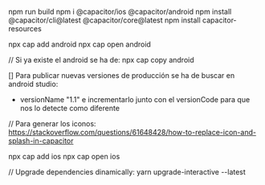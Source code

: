 



npm run build
npm i @capacitor/ios @capacitor/android
npm install @capacitor/cli@latest @capacitor/core@latest
npm install capacitor-resources


npx cap add android
npx cap open android


// Si ya existe el android se ha de:
npx cap copy android

[] Para publicar nuevas versiones de producción se ha de buscar en android studio:
- versionName "1.1"
e incrementarlo junto con el versionCode para que nos lo detecte como diferente


// Para generar los iconos: https://stackoverflow.com/questions/61648428/how-to-replace-icon-and-splash-in-capacitor



npx cap add ios
npx cap open ios


// Upgrade dependencies dinamically:
yarn upgrade-interactive --latest